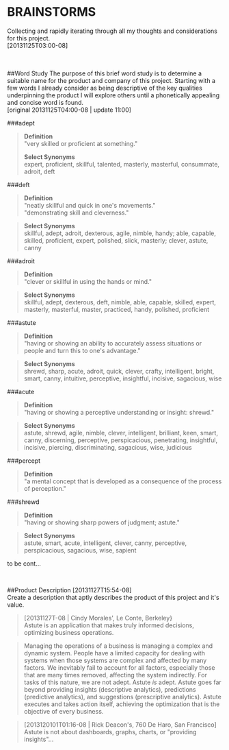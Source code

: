 BRAINSTORMS
===========
Collecting and rapidly iterating through all my thoughts and considerations for this project.  
[20131125T03:00-08]
<br/><br/><br/>

##Word Study
The purpose of this brief word study is to determine a suitable name for the product and company of this project. Starting with a few words I already consider as being descriptive of the key qualities underpinning the product I will explore others until a phonetically appealing and concise word is found.  
[original 20131125T04:00-08 | update 11:00]

###adept

> **Definition**  
"very skilled or proficient at something."
>
> **Select Synonyms**  
expert, proficient,  skillful, talented, masterly, masterful, consummate, adroit, deft

###deft
> **Definition**  
"neatly skillful and quick in one's movements."  
"demonstrating skill and cleverness."

> **Select Synonyms**  
skillful, adept, adroit, dexterous, agile, nimble, handy; able, capable, skilled, proficient, expert, polished, slick, masterly; clever,  astute, canny

###adroit
> **Definition**  
"clever or skillful in using the hands or mind."

> **Select Synonyms**  
skillful, adept, dexterous, deft, nimble, able, capable, skilled, expert, masterly, masterful, master, practiced, handy, polished, proficient

###astute
> **Definition**  
"having or showing an ability to accurately assess situations or people and turn this to one's advantage."

> **Select Synonyms**  
shrewd, sharp, acute, adroit, quick, clever, crafty, intelligent, bright, smart, canny, intuitive, perceptive, insightful, incisive, sagacious, wise

###acute
> **Definition**  
"having or showing a perceptive understanding or insight: shrewd."

> **Select Synonyms**  
astute, shrewd,  agile, nimble, clever, intelligent, brilliant, keen, smart, canny, discerning, perceptive, perspicacious, penetrating, insightful, incisive, piercing, discriminating, sagacious, wise, judicious

###percept
> **Definition**  
"a mental concept that is developed as a consequence of the process of perception."

###shrewd
> **Definition**  
"having or showing sharp powers of judgment; astute."

> **Select Synonyms**  
astute, smart, acute, intelligent, clever, canny, perceptive, perspicacious, sagacious, wise, sapient

to be cont...

<br>

##Product Description
[20131127T15:54-08]  
Create a description that aptly describes the product of this project and it's value.

> [20131127T-08 | Cindy Morales', Le Conte, Berkeley}  
Astute is an application that makes truly informed decisions, optimizing business operations.

> Managing the operations of a business is managing a complex and dynamic system. People have a limited capacity for dealing with systems when those systems are complex and affected by many factors. We inevitably fail to account for all factors, especially those that are many times removed, affecting the system indirectly. For tasks of this nature, we are not adept. Astute *is* adept. Astute goes far beyond providing insights (descriptive analytics), predictions (predictive analytics), and suggestions (prescriptive analytics). Astute executes and takes action itself, achieving the optimization that is the objective of every business.

>[2013120101T01:16-08 | Rick Deacon's, 760 De Haro, San Francisco]  
Astute is not about dashboards, graphs, charts, or "providing insights"...